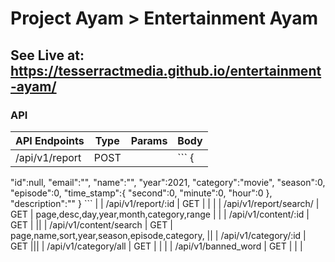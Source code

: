  # Project Ayam > Entertainment Ayam 

## See Live at: https://tesserractmedia.github.io/entertainment-ayam/

### API

| API Endpoints | Type | Params | Body
|-|-|-|-|
| /api/v1/report | POST | | ``` {
   "id":null,
   "email":"",
   "name":"",
   "year":2021,
   "category":"movie",
   "season":0,
   "episode":0,
   "time_stamp":{
      "second":0,
      "minute":0,
      "hour":0
   },
   "description":""
} ``` |
| /api/v1/report/:id | GET | | |
| /api/v1/report/search/ | GET | page,desc,day,year,month,category,range | |
| /api/v1/content/:id | GET | ||
| /api/v1/content/search | GET | page,name,sort,year,season,episode,category, ||
| /api/v1/category/:id | GET |||
| /api/v1/category/all | GET | | |
| /api/v1/banned_word | GET | | |

